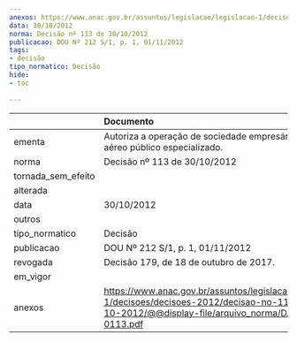 ```yaml
---
anexos: https://www.anac.gov.br/assuntos/legislacao/legislacao-1/decisoes/decisoes-2012/decisao-no-113-de-30-10-2012/@@display-file/arquivo_norma/DA2012-0113.pdf
data: 30/10/2012
norma: Decisão nº 113 de 30/10/2012
publicacao: DOU Nº 212 S/1, p. 1, 01/11/2012
tags:
- decisão
tipo_normatico: Decisão
hide: 
- toc 
 
---
```


|                    | Documento                                                                                                                                                 |
|:-------------------|:----------------------------------------------------------------------------------------------------------------------------------------------------------|
| ementa             | Autoriza a operação de sociedade empresária de serviço aéreo público especializado.                                                                       |
| norma              | Decisão nº 113 de 30/10/2012                                                                                                                              |
| tornada_sem_efeito |                                                                                                                                                           |
| alterada           |                                                                                                                                                           |
| data               | 30/10/2012                                                                                                                                                |
| outros             |                                                                                                                                                           |
| tipo_normatico     | Decisão                                                                                                                                                   |
| publicacao         | DOU Nº 212 S/1, p. 1, 01/11/2012                                                                                                                          |
| revogada           | Decisão 179, de 18 de outubro de 2017.                                                                                                                    |
| em_vigor           |                                                                                                                                                           |
| anexos             | https://www.anac.gov.br/assuntos/legislacao/legislacao-1/decisoes/decisoes-2012/decisao-no-113-de-30-10-2012/@@display-file/arquivo_norma/DA2012-0113.pdf |